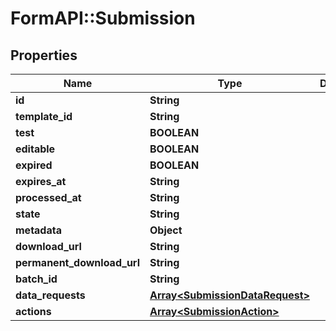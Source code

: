 # FormAPI::Submission

## Properties
Name | Type | Description | Notes
------------ | ------------- | ------------- | -------------
**id** | **String** |  | 
**template_id** | **String** |  | [optional] 
**test** | **BOOLEAN** |  | 
**editable** | **BOOLEAN** |  | [optional] 
**expired** | **BOOLEAN** |  | 
**expires_at** | **String** |  | [optional] 
**processed_at** | **String** |  | [optional] 
**state** | **String** |  | 
**metadata** | **Object** |  | [optional] 
**download_url** | **String** |  | [optional] 
**permanent_download_url** | **String** |  | [optional] 
**batch_id** | **String** |  | [optional] 
**data_requests** | [**Array&lt;SubmissionDataRequest&gt;**](SubmissionDataRequest.md) |  | [optional] 
**actions** | [**Array&lt;SubmissionAction&gt;**](SubmissionAction.md) |  | [optional] 



